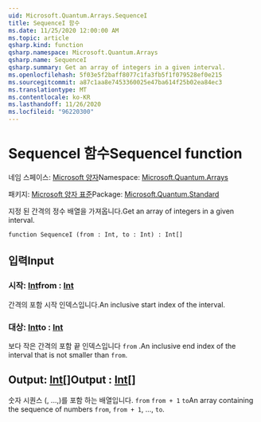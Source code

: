 ```yaml
---
uid: Microsoft.Quantum.Arrays.SequenceI
title: SequenceI 함수
ms.date: 11/25/2020 12:00:00 AM
ms.topic: article
qsharp.kind: function
qsharp.namespace: Microsoft.Quantum.Arrays
qsharp.name: SequenceI
qsharp.summary: Get an array of integers in a given interval.
ms.openlocfilehash: 5f03e5f2baff8077c1fa3fb5f1f079528ef0e215
ms.sourcegitcommit: a87c1aa8e7453360025e47ba614f25b02ea84ec3
ms.translationtype: MT
ms.contentlocale: ko-KR
ms.lasthandoff: 11/26/2020
ms.locfileid: "96220300"
---
```

# <a name="sequencei-function"></a><span data-ttu-id="e2417-102">SequenceI 함수</span><span class="sxs-lookup"><span data-stu-id="e2417-102">SequenceI function</span></span>

<span data-ttu-id="e2417-103">네임 스페이스: [Microsoft 양자](xref:Microsoft.Quantum.Arrays)</span><span class="sxs-lookup"><span data-stu-id="e2417-103">Namespace: [Microsoft.Quantum.Arrays](xref:Microsoft.Quantum.Arrays)</span></span>

<span data-ttu-id="e2417-104">패키지: [Microsoft 양자 표준](https://nuget.org/packages/Microsoft.Quantum.Standard)</span><span class="sxs-lookup"><span data-stu-id="e2417-104">Package: [Microsoft.Quantum.Standard](https://nuget.org/packages/Microsoft.Quantum.Standard)</span></span>


<span data-ttu-id="e2417-105">지정 된 간격의 정수 배열을 가져옵니다.</span><span class="sxs-lookup"><span data-stu-id="e2417-105">Get an array of integers in a given interval.</span></span>

```qsharp
function SequenceI (from : Int, to : Int) : Int[]
```


## <a name="input"></a><span data-ttu-id="e2417-106">입력</span><span class="sxs-lookup"><span data-stu-id="e2417-106">Input</span></span>

### <a name="from--int"></a><span data-ttu-id="e2417-107">시작: [Int](xref:microsoft.quantum.lang-ref.int)</span><span class="sxs-lookup"><span data-stu-id="e2417-107">from : [Int](xref:microsoft.quantum.lang-ref.int)</span></span>

<span data-ttu-id="e2417-108">간격의 포함 시작 인덱스입니다.</span><span class="sxs-lookup"><span data-stu-id="e2417-108">An inclusive start index of the interval.</span></span>


### <a name="to--int"></a><span data-ttu-id="e2417-109">대상: [Int](xref:microsoft.quantum.lang-ref.int)</span><span class="sxs-lookup"><span data-stu-id="e2417-109">to : [Int](xref:microsoft.quantum.lang-ref.int)</span></span>

<span data-ttu-id="e2417-110">보다 작은 간격의 포함 끝 인덱스입니다 `from` .</span><span class="sxs-lookup"><span data-stu-id="e2417-110">An inclusive end index of the interval that is not smaller than `from`.</span></span>



## <a name="output--int"></a><span data-ttu-id="e2417-111">Output: [Int](xref:microsoft.quantum.lang-ref.int)[]</span><span class="sxs-lookup"><span data-stu-id="e2417-111">Output : [Int](xref:microsoft.quantum.lang-ref.int)[]</span></span>

<span data-ttu-id="e2417-112">숫자 시퀀스 (, ...,)를 포함 하는 배열입니다. `from` `from + 1` `to`</span><span class="sxs-lookup"><span data-stu-id="e2417-112">An array containing the sequence of numbers `from`, `from + 1`, ..., `to`.</span></span>